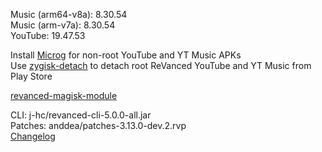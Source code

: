 Music (arm64-v8a): 8.30.54  
Music (arm-v7a): 8.30.54  
YouTube: 19.47.53  

Install [Microg](https://github.com/ReVanced/GmsCore/releases) for non-root YouTube and YT Music APKs  
Use [zygisk-detach](https://github.com/j-hc/zygisk-detach) to detach root ReVanced YouTube and YT Music from Play Store  

[revanced-magisk-module](https://github.com/j-hc/revanced-magisk-module)
  
CLI: j-hc/revanced-cli-5.0.0-all.jar  
Patches: anddea/patches-3.13.0-dev.2.rvp  
[Changelog](https://github.com/anddea/revanced-patches/releases/tag/v3.13.0-dev.2)  
